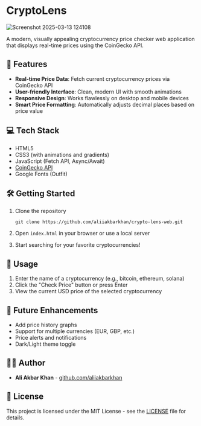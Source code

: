# CryptoLens


![Screenshot 2025-03-13 124108](https://github.com/user-attachments/assets/d72bb8b9-cd47-4775-a748-3462367113ef)

A modern, visually appealing cryptocurrency price checker web application that displays real-time prices using the CoinGecko API.

## 🚀 Features

- **Real-time Price Data**: Fetch current cryptocurrency prices via CoinGecko API
- **User-friendly Interface**: Clean, modern UI with smooth animations
- **Responsive Design**: Works flawlessly on desktop and mobile devices
- **Smart Price Formatting**: Automatically adjusts decimal places based on price value

## 💻 Tech Stack

- HTML5
- CSS3 (with animations and gradients)
- JavaScript (Fetch API, Async/Await)
- [CoinGecko API](https://www.coingecko.com/en/api)
- Google Fonts (Outfit)

## 🛠️ Getting Started

1. Clone the repository
   ```
   git clone https://github.com/aliiakbarkhan/crypto-lens-web.git
   ```

2. Open `index.html` in your browser or use a local server

3. Start searching for your favorite cryptocurrencies!

## 📝 Usage

1. Enter the name of a cryptocurrency (e.g., bitcoin, ethereum, solana)
2. Click the "Check Price" button or press Enter
3. View the current USD price of the selected cryptocurrency

## 🔮 Future Enhancements

- Add price history graphs
- Support for multiple currencies (EUR, GBP, etc.)
- Price alerts and notifications
- Dark/Light theme toggle

## 🧑‍💻 Author

- **Ali Akbar Khan** - [github.com/aliiakbarkhan](https://github.com/aliiakbarkhan)

## 📄 License

This project is licensed under the MIT License - see the [LICENSE](LICENSE) file for details.
